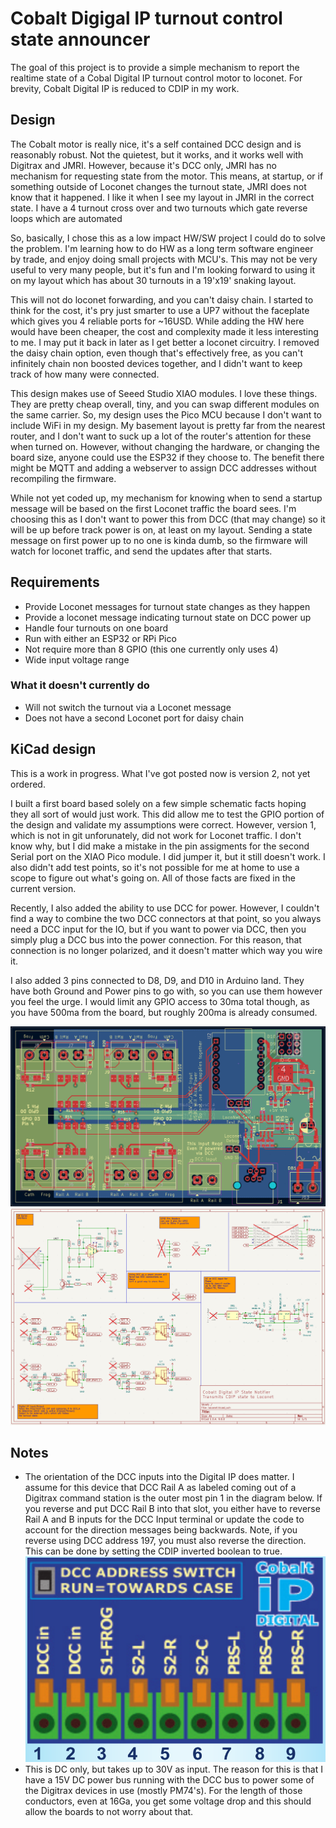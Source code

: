 # Cobalt Digigal IP turnout control state announcer
The goal of this project is to provide a simple mechanism to report the realtime state of a Cobal Digital IP turnout control motor to loconet. For brevity, Cobalt Digital IP is reduced to CDIP in my work.

## Design
The Cobalt motor is really nice, it's a self contained DCC design and is reasonably robust. Not the quietest, but it works, and it works well with Digitrax and JMRI. However, because it's DCC only, JMRI has no mechanism for requesting state from the motor. This means, at startup, or if something outside of Loconet changes the turnout state, JMRI does not know that it happened. I like it when I see my layout in JMRI in the correct state. I have a 4 turnout cross over and two turnouts which gate reverse loops which are automated

So, basically, I chose this as a low impact HW/SW project I could do to solve the problem. I'm learning how to do HW as a long term software engineer by trade, and enjoy doing small projects with MCU's. This may not be very useful to very many people, but it's fun and I'm looking forward to using it on my layout which has about 30 turnouts in a 19'x19' snaking layout.

This will not do loconet forwarding, and you can't daisy chain. I started to think for the cost, it's pry just smarter to use a UP7 without the faceplate which gives you 4 reliable ports for ~16USD. While adding the HW here would have been cheaper, the cost and complexity made it less interesting to me. I may put it back in later as I get better a loconet circuitry. I removed the daisy chain option, even though that's effectively free, as you can't infinitely chain non boosted devices together, and I didn't want to keep track of how many were connected.

This design makes use of Seeed Studio XIAO modules. I love these things. They are pretty cheap overall, tiny, and you can swap different modules on the same carrier. So, my design uses the Pico MCU because I don't want to include WiFi in my design. My basement layout is pretty far from the nearest router, and I don't want to suck up a lot of the router's attention for these when turned on. However, without changing the hardware, or changing the board size, anyone could use the ESP32 if they choose to. The benefit there might be MQTT and adding a webserver to assign DCC addresses without recompiling the firmware.

While not yet coded up, my mechanism for knowing when to send a startup message will be based on the first Loconet traffic the board sees. I'm choosing this as I don't want to power this from DCC (that may change) so it will be up before track power is on, at least on my layout. Sending a state message on first power up to no one is kinda dumb, so the firmware will watch for loconet traffic, and send the updates after that starts.

## Requirements
* Provide Loconet messages for turnout state changes as they happen
* Provide a loconet message indicating turnout state on DCC power up
* Handle four turnouts on one board
* Run with either an ESP32 or RPi Pico
* Not require more than 8 GPIO (this one currently only uses 4)
* Wide input voltage range

### What it doesn't currently do
* Will not switch the turnout via a Loconet message
* Does not have a second Loconet port for daisy chain

## KiCad design
This is a work in progress. What I've got posted now is version 2, not yet ordered.

I built a first board based solely on a few simple schematic facts hoping they all sort of would just work. This did allow me to test the GPIO portion of the design and validate my assumptions were correct. However, version 1, which is not in git unforunately, did not work for Loconet traffic. I don't know why, but I did make a mistake in the pin assigments for the second Serial port on the XIAO Pico module. I did jumper it, but it still doesn't work. I also didn't add test points, so it's not possible for me at home to use a scope to figure out what's going on. All of those facts are fixed in the current version.

Recently, I also added the ability to use DCC for power. However, I couldn't find a way to combine the two DCC connectors at that point, so you always need a DCC input for the IO, but if you want to power via DCC, then you simply plug a DCC bus into the power connection. For this reason, that connection is no longer polarized, and it doesn't matter which way you wire it.

I also added 3 pins connected to D8, D9, and D10 in Arduino land. They have both Ground and Power pins to go with, so you can use them however you feel the urge. I would limit any GPIO access to 30ma total though, as you have 500ma from the board, but roughly 200ma is already consumed.

![image](media/board.png)
![image](media/schematic.png)

## Notes
* The orientation of the DCC inputs into the Digital IP does matter. I assume for this device that DCC Rail A as labeled coming out of a Digitrax command station is the outer most pin 1 in the diagram below. If you reverse and put DCC Rail B into that slot, you either have to reverse Rail A and B inputs for the DCC Input terminal or update the code to account for the direction messages being backwards. Note, if you reverse using DCC address 197, you must also reverse the direction. This can be done by setting the CDIP inverted boolean to true.
![image](media/cdip_connectors.png)
* This is DC only, but takes up to 30V as input. The reason for this is that I have a 15V DC power bus running with the DCC bus to power some of the Digitrax devices in use (mostly PM74's). For the length of those conductors, even at 16Ga, you get some voltage drop and this should allow the boards to not worry about that.


